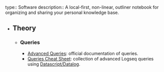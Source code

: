 type:: Software
description:: A local-first, non-linear, outliner notebook for organizing and sharing your personal knowledge base.

- ## Theory
	- ### Queries
		- [Advanced Queries](https://docs.logseq.com/#/page/advanced%20queries): official documentation of queries.
		- [Queries Cheat Sheet](https://bgrolleman.gitlab.io/logseq_publish_toolsontech/#/page/logseq%2Fadvanced%20queries): collection of advanced Logseq queries using [Datascript/Datalog](https://github.com/tonsky/datascript).